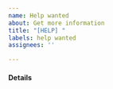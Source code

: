 ```yaml
---
name: Help wanted
about: Get more information
title: "[HELP] "
labels: help wanted
assignees: ''

---
```


#### Details
<!-- 어떤 도움을 원하는지 구체적으로 작성하세요 -->
